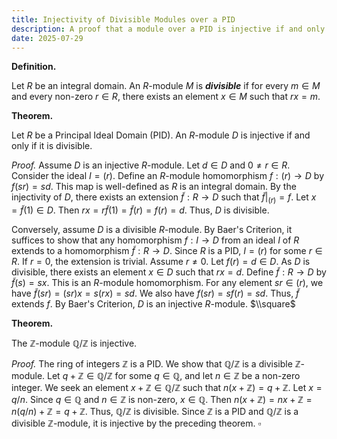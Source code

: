 ```yaml
---
title: Injectivity of Divisible Modules over a PID
description: A proof that a module over a PID is injective if and only if it is divisible, with the corollary that Q/Z is an injective Z-module.
date: 2025-07-29
---
```


**Definition.**

Let $R$ be an integral domain. An $R$-module $M$ is ***divisible*** if for every $m \in M$ and every non-zero $r \in R$, there exists an element $x \in M$ such that $rx = m$.

**Theorem.**

Let $R$ be a Principal Ideal Domain (PID). An $R$-module $D$ is injective if and only if it is divisible.

*Proof.*
Assume $D$ is an injective $R$-module. Let $d \in D$ and $0 \neq r \in R$. Consider the ideal $I = (r)$. Define an $R$-module homomorphism $f: (r) \to D$ by $f(sr) = sd$. This map is well-defined as $R$ is an integral domain. By the injectivity of $D$, there exists an extension $\tilde{f}: R \to D$ such that $\tilde{f}|_{(r)} = f$. Let $x = \tilde{f}(1) \in D$. Then $rx = r\tilde{f}(1) = \tilde{f}(r) = f(r) = d$. Thus, $D$ is divisible.

Conversely, assume $D$ is a divisible $R$-module. By Baer's Criterion, it suffices to show that any homomorphism $f: I \to D$ from an ideal $I$ of $R$ extends to a homomorphism $\tilde{f}: R \to D$. Since $R$ is a PID, $I=(r)$ for some $r \in R$. If $r=0$, the extension is trivial. Assume $r \neq 0$. Let $f(r) = d \in D$. As $D$ is divisible, there exists an element $x \in D$ such that $rx=d$. Define $\tilde{f}: R \to D$ by $\tilde{f}(s) = sx$. This is an $R$-module homomorphism. For any element $sr \in (r)$, we have $\tilde{f}(sr) = (sr)x = s(rx) = sd$. We also have $f(sr) = sf(r) = sd$. Thus, $\tilde{f}$ extends $f$. By Baer's Criterion, $D$ is an injective $R$-module.
$\\square$

**Theorem.**

The $\mathbb{Z}$-module $\mathbb{Q}/\mathbb{Z}$ is injective.

*Proof.*
The ring of integers $\mathbb{Z}$ is a PID. We show that $\mathbb{Q}/\mathbb{Z}$ is a divisible $\mathbb{Z}$-module. Let $q + \mathbb{Z} \in \mathbb{Q}/\mathbb{Z}$ for some $q \in \mathbb{Q}$, and let $n \in \mathbb{Z}$ be a non-zero integer. We seek an element $x + \mathbb{Z} \in \mathbb{Q}/\mathbb{Z}$ such that $n(x+\mathbb{Z}) = q+\mathbb{Z}$. Let $x = q/n$. Since $q \in \mathbb{Q}$ and $n \in \mathbb{Z}$ is non-zero, $x \in \mathbb{Q}$. Then $n(x+\mathbb{Z}) = nx + \mathbb{Z} = n(q/n) + \mathbb{Z} = q + \mathbb{Z}$. Thus, $\mathbb{Q}/\mathbb{Z}$ is divisible. Since $\mathbb{Z}$ is a PID and $\mathbb{Q}/\mathbb{Z}$ is a divisible $\mathbb{Z}$-module, it is injective by the preceding theorem.
$\square$